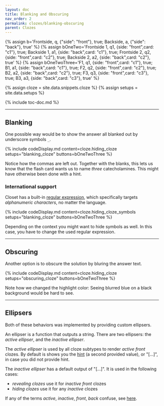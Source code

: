 ```yaml
---
layout: doc
title: Blanking and Obscuring
nav_order: 2
permalink: clozes/blanking-obscuring
parent: Clozes
---
```


{% assign b='Frontside, q, {"side": "front"}, true; Backside, a, {"side": "back"}, true' %}
{% assign bOneTwo='Frontside 1, q1, {side: "front",card: "c1"}, true; Backside 1, a1, {side: "back",card: "c1"}, true; Frontside 2, q2, {side: "front",card: "c2"}, true; Backside 2, a2, {side: "back",card: "c2"}, true' %}
{% assign bOneTwoThree='F1, q1, {side: "front",card: "c1"}, true; B1, a1, {side: "back",card: "c1"}, true; F2, q2, {side: "front",card: "c2"}, true; B2, a2, {side: "back",card: "c2"}, true; F3, q3, {side: "front",card: "c3"}, true; B3, a3, {side: "back",card: "c3"}, true' %}

{% assign cloze = site.data.snippets.cloze %}
{% assign setups = site.data.setups %}

{% include toc-doc.md %}

---
## Blanking

One possible way would be to show the answer all blanked out by underscore symbols `_`.

{% include codeDisplay.md content=cloze.hiding_cloze setups="blanking_cloze" buttons=bOneTwoThree %}

Notice how the commas are left out.
Together with the blanks, this lets us know that the flash card wants us to name _three_ catecholamines.
This might have otherwise been done with a hint.

### International support

Closet has a built-in [regular expression](https://en.wikipedia.org/wiki/Regular_expression), which specifically targets _alphanumeric characters_, no matter the language.

{% include codeDisplay.md content=cloze.hiding_cloze_symbols setups="blanking_cloze" buttons=bOneTwoThree %}

Depending on the context you might want to hide symbols as well.
In this case, you have to change the used regular expression.

---
## Obscuring

Another option is to obscure the solution by bluring the answer text.

{% include codeDisplay.md content=cloze.hiding_cloze setups="obscuring_cloze" buttons=bOneTwoThree %}

Note how we changed the highlight color: Seeing blurred blue on a black background would be hard to see.

---
## Ellipsers

Both of these behaviors was implemented by providing custom ellipsers.

An ellipser is a function that outputs a string.
There are two ellipsers: the _active ellipser_, and the _inactive ellipser_.

The *active ellipser* is used by all cloze subtypes to render _active front_ clozes.
By default is shows you the [hint](creating#hints) (a second provided value), or "[...]", in case you did not provide hint.

The *inactive ellipser* has a default output of "[...]".
It is used in the following cases:
* *revealing clozes* use it for _inactive front_ clozes
* *hiding clozes* use it for any _inactive_ clozes

If any of the terms _active_, _inactive_, _front_, _back_ confuse, see [here](/clozes#test-and-answer-context).
